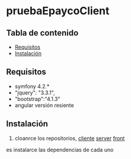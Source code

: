 # pruebaEpaycoClient

## Tabla de contenido

* [Requisitos](#requisitos)
* [Instalación](#instalación)

## Requisitos
* symfony 4.2.*
* "jquery": "3.3.1",
* "bootstrap":"4.1.3"
* angular versión resiente

## Instalación
1) cloanrce los repositorios,  [cliente](https://github.com/richi-alvarez/pruebaEpaycoClient)
[server](https://github.com/richi-alvarez/pruebaEpayco)
[front](https://github.com/richi-alvarez/pruebaepaycoFront)

es instalarce las dependencias de cada uno
